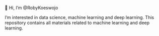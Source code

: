 👋 Hi, I’m @RobyKoeswojo

I’m interested in data science, machine learning and deep learning.
This repository contains all materials related to machine learning and deep learning.

<!---
RobyKoeswojo/RobyKoeswojo is a ✨ special ✨ repository because its `README.md` (this file) appears on your GitHub profile.
You can click the Preview link to take a look at your changes.
--->
